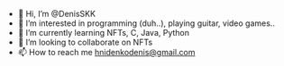 - 👋 Hi, I’m @DenisSKK
- 👀 I’m interested in programming (duh..), playing guitar, video games..
- 🌱 I’m currently learning NFTs, C, Java, Python
- 💞️ I’m looking to collaborate on NFTs
- 📫 How to reach me hnidenkodenis@gmail.com

<!---
DenisSKK/DenisSKK is a ✨ special ✨ repository because its `README.md` (this file) appears on your GitHub profile.
You can click the Preview link to take a look at your changes.
--->
